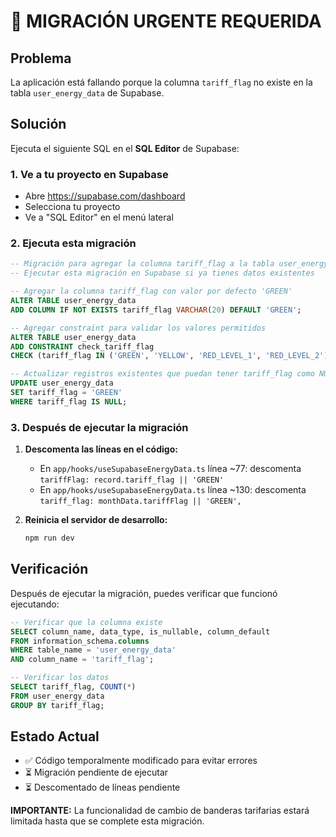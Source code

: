 # 🚨 MIGRACIÓN URGENTE REQUERIDA

## Problema
La aplicación está fallando porque la columna `tariff_flag` no existe en la tabla `user_energy_data` de Supabase.

## Solución
Ejecuta el siguiente SQL en el **SQL Editor** de Supabase:

### 1. Ve a tu proyecto en Supabase
- Abre https://supabase.com/dashboard
- Selecciona tu proyecto
- Ve a "SQL Editor" en el menú lateral

### 2. Ejecuta esta migración

```sql
-- Migración para agregar la columna tariff_flag a la tabla user_energy_data
-- Ejecutar esta migración en Supabase si ya tienes datos existentes

-- Agregar la columna tariff_flag con valor por defecto 'GREEN'
ALTER TABLE user_energy_data 
ADD COLUMN IF NOT EXISTS tariff_flag VARCHAR(20) DEFAULT 'GREEN';

-- Agregar constraint para validar los valores permitidos
ALTER TABLE user_energy_data 
ADD CONSTRAINT check_tariff_flag 
CHECK (tariff_flag IN ('GREEN', 'YELLOW', 'RED_LEVEL_1', 'RED_LEVEL_2'));

-- Actualizar registros existentes que puedan tener tariff_flag como NULL
UPDATE user_energy_data 
SET tariff_flag = 'GREEN' 
WHERE tariff_flag IS NULL;
```

### 3. Después de ejecutar la migración

1. **Descomenta las líneas en el código:**
   - En `app/hooks/useSupabaseEnergyData.ts` línea ~77: descomenta `tariffFlag: record.tariff_flag || 'GREEN'`
   - En `app/hooks/useSupabaseEnergyData.ts` línea ~130: descomenta `tariff_flag: monthData.tariffFlag || 'GREEN',`

2. **Reinicia el servidor de desarrollo:**
   ```bash
   npm run dev
   ```

## Verificación
Después de ejecutar la migración, puedes verificar que funcionó ejecutando:

```sql
-- Verificar que la columna existe
SELECT column_name, data_type, is_nullable, column_default
FROM information_schema.columns 
WHERE table_name = 'user_energy_data' 
AND column_name = 'tariff_flag';

-- Verificar los datos
SELECT tariff_flag, COUNT(*) 
FROM user_energy_data 
GROUP BY tariff_flag;
```

## Estado Actual
- ✅ Código temporalmente modificado para evitar errores
- ⏳ Migración pendiente de ejecutar
- ⏳ Descomentado de líneas pendiente

**IMPORTANTE:** La funcionalidad de cambio de banderas tarifarias estará limitada hasta que se complete esta migración.